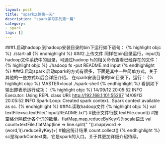 ```yaml
---
layout: post
title: "spark之路第一天"
description: "spark学习系列第一篇"
category: 
- spark
tags: []
---
```



###1.启动hadoop
到hadoop安装目录的bin下运行如下语句：
{% highlight objc %}
./start-all
{% endhighlight %}
###2.上传文件
同样在bin目录运行，input为hadoop文件系统中的目录，可通过hadoop fs的相关命令查看已经存在的文件：
{% highlight objc %}
./hadoop fs -put README.md input
{% endhighlight %}
###3.启动spark
启动spark的方式有很多，下面是其中一种简单方式，关于其他的一些方式以后会详细介绍。
在spark安装目录的bin目录下，运行：
{% highlight objc %}
MASTER=local ./spark-shell
{% endhighlight %}
看到如下输出即表示运行成功：
{% highlight objc %}
14/09/12 20:05:52 INFO Executor: Using REPL class URI: http://192.168.1.101:55267
14/09/12 20:05:52 INFO SparkILoop: Created spark context..
Spark context available as sc.
{% endhighlight %}
###4.读取hadoop文件
{% highlight objc %}
val textFile=sc.textFile("input/README.txt")
#统计文件行数
textFile.count()
#按空格分隔统计各个词的数量。flatMap,map,reduceByKey均为scala语法
val count=textFile.flatMap(line => line.split(" ")).map(word => (word,1)).reduceByKey(_+_)
#输出统计结果
count.collect()
{% endhighlight %}
sc是SparkContext类，它是spark的入口。关于其更加详细介绍待续。</br></br>